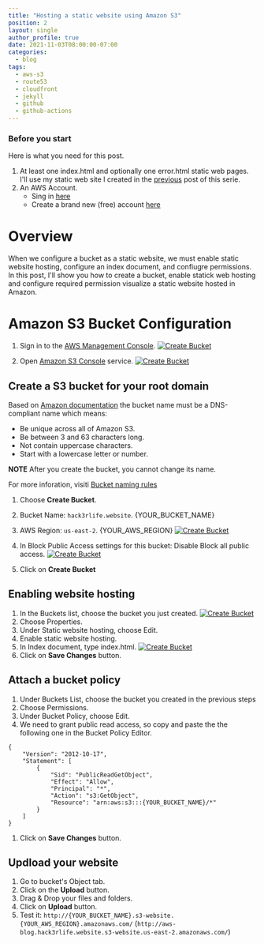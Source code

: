 ```yaml
---
title: "Hosting a static website using Amazon S3"
position: 2
layout: single
author_profile: true
date: 2021-11-03T08:00:00-07:00
categories:
  - blog
tags:
  - aws-s3
  - route53
  - cloudfront
  - jekyll
  - github
  - github-actions
---
```


### Before you start
Here is what you need for this post.
1. At least one index.html and optionally one error.html static web pages.  I'll use my static web site I created in the [previous](./2022-01-31-webiste-hosted-on-s3-part_i) post of this serie.
1. An AWS Account.  
    * Sing in [here](https://signin.aws.amazon.com/)
    * Create a brand new (free) account [here](https://aws.amazon.com/free/)

# Overview
When we configure a bucket as a static website, we must enable static website hosting, configure an index document, and confiugre permissions. In this post, I'll show you how to create a bucket, enable statick web hosting and configure required permission visualize a static website hosted in Amazon.

# Amazon S3 Bucket Configuration
1. Sign in to the [AWS Management Console](console.aws.amazon.com). 
[![Create Bucket](https://i.ibb.co/jfSpgGR/Create-Bucket-0.png)](https://i.ibb.co/jfSpgGR/Create-Bucket-0.png)

1. Open [Amazon S3 Console](https://s3.console.aws.amazon.com/s3/home) service.
[![Create Bucket](https://i.ibb.co/R0f021L/Create-Bucket-1.png)](https://i.ibb.co/R0f021L/Create-Bucket-1.png)

## Create a S3 bucket for your root domain
Based on [Amazon documentation](https://docs.aws.amazon.com/AmazonS3/latest/userguide/creating-bucket.html) the bucket name must be a DNS-compliant name which means:
* Be unique across all of Amazon S3.
* Be between 3 and 63 characters long.
* Not contain uppercase characters.
* Start with a lowercase letter or number.

**NOTE** After you create the bucket, you cannot change its name. 

For more inforation, visiti [Bucket naming rules](https://docs.aws.amazon.com/AmazonS3/latest/userguide/bucketnamingrules.html)
1. Choose <b>Create Bucket</b>.
1. Bucket Name: `hack3rlife.website`. {YOUR_BUCKET_NAME}
1. AWS Region: `us-east-2`. {YOUR_AWS_REGION}
[![Create Bucket](https://i.ibb.co/9cWZh8x/Create-Bucket-2.png)](https://i.ibb.co/9cWZh8x/Create-Bucket-2.png)

1. In Block Public Access settings for this bucket: Disable Block all public access.
    [![Create Bucket](https://i.ibb.co/SB05wQF/Create-Bucket-3.png)](https://i.ibb.co/SB05wQF/Create-Bucket-3.png)

1. Click on <b>Create Bucket</b>

## Enabling website hosting
1. In the Buckets list, choose the bucket you just created.
 [![Create Bucket](https://i.ibb.co/hVpx6GD/Create-Bucket-4.png)](https://i.ibb.co/hVpx6GD/Create-Bucket-4.png)
1. Choose Properties.
1. Under Static website hosting, choose Edit.
1. Enable static website hosting.
1. In Index document, type index.html.
[![Create Bucket](https://i.ibb.co/FVs9PHG/Create-Bucket-6.png)](https://i.ibb.co/FVs9PHG/Create-Bucket-6.png)
1. Click on <b>Save Changes</b> button.

## Attach a bucket policy
1. Under Buckets List, choose the bucket you created in the previous steps
1. Choose Permissions.
1. Under Bucket Policy, choose Edit.
1. We need to grant public read access, so copy and paste the the following one in the Bucket Policy Editor.
```
{
    "Version": "2012-10-17",
    "Statement": [
        {
            "Sid": "PublicReadGetObject",
            "Effect": "Allow",
            "Principal": "*",
            "Action": "s3:GetObject",
            "Resource": "arn:aws:s3:::{YOUR_BUCKET_NAME}/*"
        }
    ]
}
```
1. Click on <b>Save Changes</b> button.

## Updload your website
1. Go to bucket's Object tab.
1. Click on the <b>Upload</b> button.
1. Drag & Drop your files and folders. 
1. Click on <b>Upload</b> button.
1. Test it: `http://{YOUR_BUCKET_NAME}.s3-website.{YOUR_AWS_REGION}.amazonaws.com/` (`http://aws-blog.hack3rlife.website.s3-website.us-east-2.amazonaws.com/`)